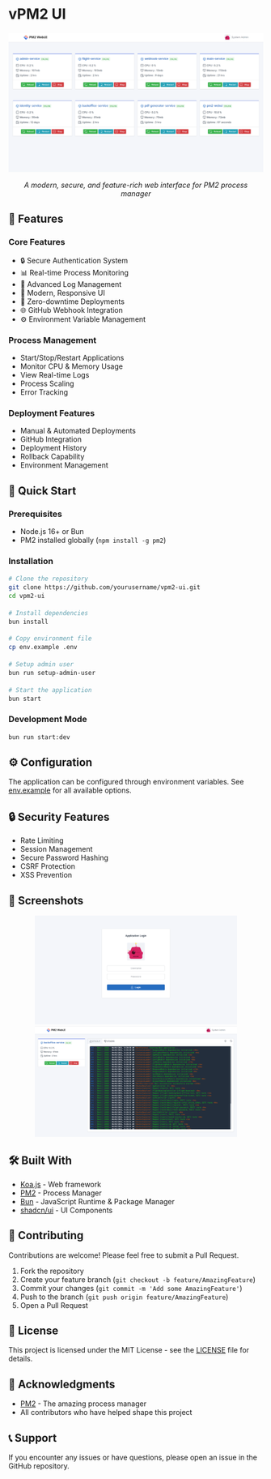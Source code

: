 # vPM2 UI

<div align="center">
  <img src="screenshots/dashboard.png" alt="vPM2 UI Dashboard" width="800"/>
  <p><em>A modern, secure, and feature-rich web interface for PM2 process manager</em></p>
</div>

## 🌟 Features

### Core Features

- 🔒 Secure Authentication System
- 📊 Real-time Process Monitoring
- 📝 Advanced Log Management
- 🎨 Modern, Responsive UI
- 🔄 Zero-downtime Deployments
- 🌐 GitHub Webhook Integration
- ⚙️ Environment Variable Management

### Process Management

- Start/Stop/Restart Applications
- Monitor CPU & Memory Usage
- View Real-time Logs
- Process Scaling
- Error Tracking

### Deployment Features

- Manual & Automated Deployments
- GitHub Integration
- Deployment History
- Rollback Capability
- Environment Management

## 🚀 Quick Start

### Prerequisites

- Node.js 16+ or Bun
- PM2 installed globally (`npm install -g pm2`)

### Installation

```bash
# Clone the repository
git clone https://github.com/yourusername/vpm2-ui.git
cd vpm2-ui

# Install dependencies
bun install

# Copy environment file
cp env.example .env

# Setup admin user
bun run setup-admin-user

# Start the application
bun start
```

### Development Mode

```bash
bun run start:dev
```

## ⚙️ Configuration

The application can be configured through environment variables. See [env.example](env.example) for all available options.

## 🔒 Security Features

- Rate Limiting
- Session Management
- Secure Password Hashing
- CSRF Protection
- XSS Prevention

## 📸 Screenshots

<div align="center">
  <img src="screenshots/login.png" alt="Login Screen" width="400"/>
  <img src="screenshots/app.png" alt="Application Management" width="400"/>
</div>

## 🛠️ Built With

- [Koa.js](https://koajs.com/) - Web framework
- [PM2](https://pm2.keymetrics.io/) - Process Manager
- [Bun](https://bun.sh/) - JavaScript Runtime & Package Manager
- [shadcn/ui](https://ui.shadcn.com/) - UI Components

## 🤝 Contributing

Contributions are welcome! Please feel free to submit a Pull Request.

1. Fork the repository
2. Create your feature branch (`git checkout -b feature/AmazingFeature`)
3. Commit your changes (`git commit -m 'Add some AmazingFeature'`)
4. Push to the branch (`git push origin feature/AmazingFeature`)
5. Open a Pull Request

## 📝 License

This project is licensed under the MIT License - see the [LICENSE](LICENSE) file for details.

## 🙏 Acknowledgments

- [PM2](https://pm2.keymetrics.io/) - The amazing process manager
- All contributors who have helped shape this project

## 📞 Support

If you encounter any issues or have questions, please open an issue in the GitHub repository.
